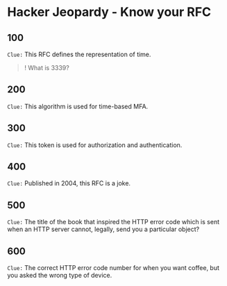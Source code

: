 # Hacker Jeopardy - Know your RFC


## 100

`Clue:` This RFC defines the representation of time.

>! What is 3339?

## 200

`Clue:` This algorithm is used for time-based MFA.

## 300

`Clue:` This token is used for authorization and authentication.

## 400

`Clue:` Published in 2004, this RFC is a joke.

## 500

`Clue:` The title of the book that inspired the HTTP error code which is sent when an HTTP server cannot, legally, send you a particular object?

## 600

`Clue:` The correct HTTP error code number for when you want coffee, but you asked the wrong type of device.

